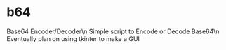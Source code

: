 # b64
Base64 Encoder/Decoder\n
Simple script to Encode or Decode Base64\n
Eventually plan on using tkinter to make a GUI

